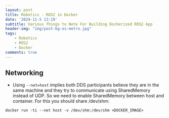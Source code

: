 ```yaml
---
layout: post
title: Robotics - ROS2 in Docker
date: '2024-11-5 13:19'
subtitle: Various Things to Note For Building Dockerized ROS2 App
header-img: "img/post-bg-os-metro.jpg"
tags:
    - Robotics
    - ROS2
    - Docker
comments: true
---
```


## Networking

- Using `--net=host` implies both DDS participants believe they are in the same machine and they try to communicate using SharedMemory instead of UDP. So we need to enable SharedMemory between host and container. For this you should share /dev/shm:

```
docker run -ti --net host -v /dev/shm:/dev/shm <DOCKER_IMAGE>
```